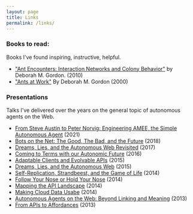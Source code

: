 ```yaml
---
layout: page
title: Links
permalink: /links/
---
```


### Books to read:

Books I've found inspiring, instructive, helpful.

 * ["Ant Encounters: Interaction Networks and Colony Behavior"](https://www.google.com/books/edition/Ant_Encounters/sjdAmAEACAAJ?hl=en) by Deborah M. Gordon. (2010)
 * ["Ants at Work"](https://www.google.com/books/edition/Ants_at_Work/Ic8EAePwVxUC?hl=en) By Deborah M. Gordon (2000)
 
### Presentations
 
Talks I've delivered over the years on the general topic of autonomous agents on the Web.

 * [From Steve Austin to Peter Norvig: Engineering AMEE, the Simple Autonomous Agent](http://amundsen.com/talks/2021-02-dagstuhl/index.html) (2021)
 * [Bots on the Net: The Good, The Bad, and the Future](http://amundsen.com/talks/2018-09-webexpo/index.html) (2018)
 * [Dreams, Lies, and the Autonomous Web Revisited](http://amundsen.com/talks/2017-09-webexpo/index.html) (2017)
 * [Coming to Terms with our Autonomic Future](http://amundsen.com/talks/2016-12-apidays-autonomic/index.html) (2016)
 * [Adaptable Clients and Evolvable APIs](http://amundsen.com/talks/2015-08-qcon-rio/index.html) (2015)
 * [Dreams, Lies, and the Autonomous Web](http://amundsen.com/talks/2015-10-qcon-autonomous/index.html) (2015)
 * [Self-Replication, Strandbeest, and the Game of Life](http://amundsen.com/talks/2014-03-apistrat//index.html) (2014)
 * [Follow Your Nose or Hold Your Nose](http://amundsen.com/talks/2014-04-wsrest/index.html) (2014)
 * [Mapping the API Landscape](http://amundsen.com/talks/2014-05-gluecon/index.html) (2014)
 * [Making Cloud Data Usabe](http://amundsen.com/talks/2014-06-cloudantcon/2014-06-cloudantcon-slides.pdf) (2014)
 * [Autonomous Agents on the Web: Beyond Linking and Meaning](https://www.slideshare.net/rnewton/autonomous-agents-on-the-web-22078931) (2013)
 * [From APIs to Affordances](http://amundsen.com/talks/2012-ws-rest/index.html) (2013)

